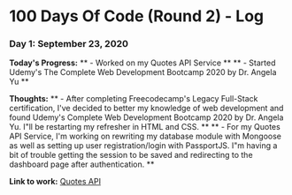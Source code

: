 # 100 Days Of Code (Round 2) - Log

### Day 1: September 23, 2020

**Today's Progress:**
** - Worked on my Quotes API Service **
** - Started Udemy's The Complete Web Development Bootcamp 2020 by Dr. Angela Yu **

**Thoughts:**
** - After completing Freecodecamp's Legacy Full-Stack certification, I've decided to better my knowledge of web development and found Udemy's Complete Web Development Bootcamp 2020 by Dr. Angela Yu. I"ll be restarting my refresher in HTML and CSS. **
** - For my Quotes API Service, I'm working on rewriting my database module with Mongoose as well as setting up user registration/login with PassportJS. I"m having a bit of trouble getting the session to be saved and redirecting to the dashboard page after authentication. **

**Link to work:**
[Quotes API](https://abrupt-playful-papaya.glitch.me)

